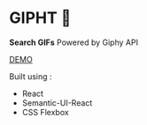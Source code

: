 # **GIPHT** 🎁
**Search GIFs**
Powered by Giphy API

[DEMO](https://bhuvanmalik007.github.io/time-machine/)

Built using :

 - React
 - Semantic-UI-React
 - CSS Flexbox
